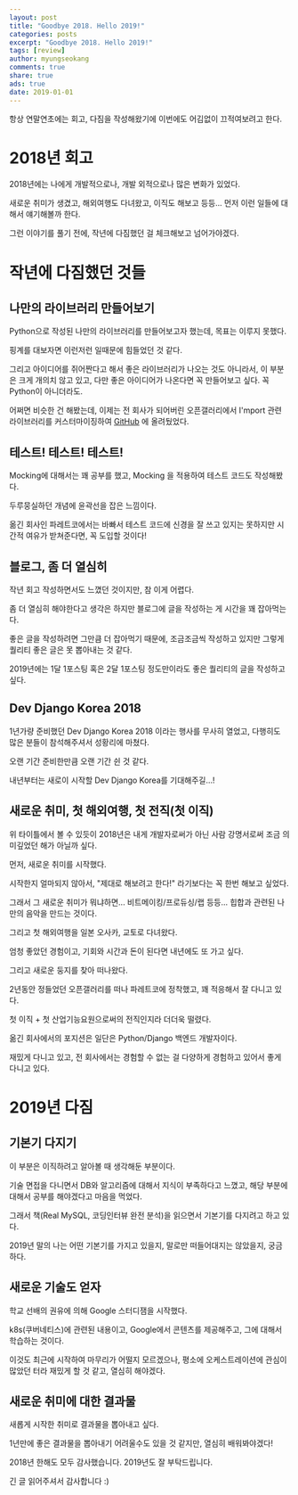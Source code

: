 ```yaml
---
layout: post
title: "Goodbye 2018. Hello 2019!"
categories: posts
excerpt: "Goodbye 2018. Hello 2019!"
tags: [review]
author: myungseokang
comments: true
share: true
ads: true
date: 2019-01-01
---
```


항상 연말연초에는 회고, 다짐을 작성해왔기에 이번에도 어김없이 끄적여보려고 한다.

# 2018년 회고

2018년에는 나에게 개발적으로나, 개발 외적으로나 많은 변화가 있었다.

새로운 취미가 생겼고, 해외여행도 다녀왔고, 이직도 해보고 등등... 먼저 이런 일들에 대해서 얘기해볼까 한다.

그런 이야기를 풀기 전에, 작년에 다짐했던 걸 체크해보고 넘어가야겠다.

# 작년에 다짐했던 것들

## 나만의 라이브러리 만들어보기

Python으로 작성된 나만의 라이브러리를 만들어보고자 했는데, 목표는 이루지 못했다.

핑계를 대보자면 이런저런 일때문에 힘들었던 것 같다.

그리고 아이디어를 쥐어짠다고 해서 좋은 라이브러리가 나오는 것도 아니라서, 이 부분은 크게 개의치 않고 있고, 다만 좋은 아이디어가 나온다면 꼭 만들어보고 싶다. 꼭 Python이 아니더라도.

어쩌면 비슷한 건 해봤는데, 이제는 전 회사가 되어버린 오픈갤러리에서 I'mport 관련 라이브러리를 커스터마이징하여 [GitHub](https://github.com/opengallery/og-iamport-client-python) 에 올려뒀었다.

## 테스트! 테스트! 테스트!

Mocking에 대해서는 꽤 공부를 했고, Mocking 을 적용하여 테스트 코드도 작성해봤다.

두루뭉실하던 개념에 윤곽선을 잡은 느낌이다.

옮긴 회사인 파레트코에서는 바빠서 테스트 코드에 신경을 잘 쓰고 있지는 못하지만 시간적 여유가 받쳐준다면, 꼭 도입할 것이다!

## 블로그, 좀 더 열심히

작년 회고 작성하면서도 느꼈던 것이지만, 참 이게 어렵다.

좀 더 열심히 해야한다고 생각은 하지만 블로그에 글을 작성하는 게 시간을 꽤 잡아먹는다.

좋은 글을 작성하려면 그만큼 더 잡아먹기 때문에, 조금조금씩 작성하고 있지만 그렇게 퀄리티 좋은 글은 못 뽑아내는 것 같다.

2019년에는 1달 1포스팅 혹은 2달 1포스팅 정도만이라도 좋은 퀄리티의 글을 작성하고 싶다.

## Dev Django Korea 2018

1년가량 준비했던 Dev Django Korea 2018 이라는 행사를 무사히 열었고, 다행히도 많은 분들이 참석해주셔서 성황리에 마쳤다.

오랜 기간 준비한만큼 오랜 기간 쉰 것 같다.

내년부터는 새로이 시작할 Dev Django Korea를 기대해주길...!

## 새로운 취미, 첫 해외여행, 첫 전직(첫 이직)

위 타이틀에서 볼 수 있듯이 2018년은 내게 개발자로써가 아닌 사람 강명서로써 조금 의미깊었던 해가 아닐까 싶다.

먼저, 새로운 취미를 시작했다.

시작한지 얼마되지 않아서, "제대로 해보려고 한다!" 라기보다는 꼭 한번 해보고 싶었다.

그래서 그 새로운 취미가 뭐냐하면... 비트메이킹/프로듀싱/랩 등등... 힙합과 관련된 나만의 음악을 만드는 것이다.

그리고 첫 해외여행을 일본 오사카, 교토로 다녀왔다.

엄청 좋았던 경험이고, 기회와 시간과 돈이 된다면 내년에도 또 가고 싶다.

그리고 새로운 둥지를 찾아 떠나왔다.

2년동안 정들었던 오픈갤러리를 떠나 파레트코에 정착했고, 꽤 적응해서 잘 다니고 있다.

첫 이직 + 첫 산업기능요원으로써의 전직인지라 더더욱 떨렸다.

옮긴 회사에서의 포지션은 일단은 Python/Django 백엔드 개발자이다.

재밌게 다니고 있고, 전 회사에서는 경험할 수 없는 걸 다양하게 경험하고 있어서 좋게 다니고 있다.

# 2019년 다짐

## 기본기 다지기

이 부분은 이직하려고 알아볼 때 생각해둔 부분이다.

기술 면접을 다니면서 DB와 알고리즘에 대해서 지식이 부족하다고 느꼈고, 해당 부분에 대해서 공부를 해야겠다고 마음을 먹었다.

그래서 책(Real MySQL, 코딩인터뷰 완전 분석)을 읽으면서 기본기를 다지려고 하고 있다.

2019년 말의 나는 어떤 기본기를 가지고 있을지, 말로만 떠들어대지는 않았을지, 궁금하다.

## 새로운 기술도 얻자

학교 선배의 권유에 의해 Google 스터디잼을 시작했다.

k8s(쿠버네티스)에 관련된 내용이고, Google에서 콘텐츠를 제공해주고, 그에 대해서 학습하는 것이다.

이것도 최근에 시작하여 마무리가 어떨지 모르겠으나, 평소에 오케스트레이션에 관심이 많았던 터라 재밌게 할 것 같고, 열심히 해야겠다.

## 새로운 취미에 대한 결과물

새롭게 시작한 취미로 결과물을 뽑아내고 싶다.

1년만에 좋은 결과물을 뽑아내기 어려울수도 있을 것 같지만, 열심히 배워봐야겠다!

2018년 한해도 모두 감사했습니다.
2019년도 잘 부탁드립니다.

긴 글 읽어주셔서 감사합니다 :)
